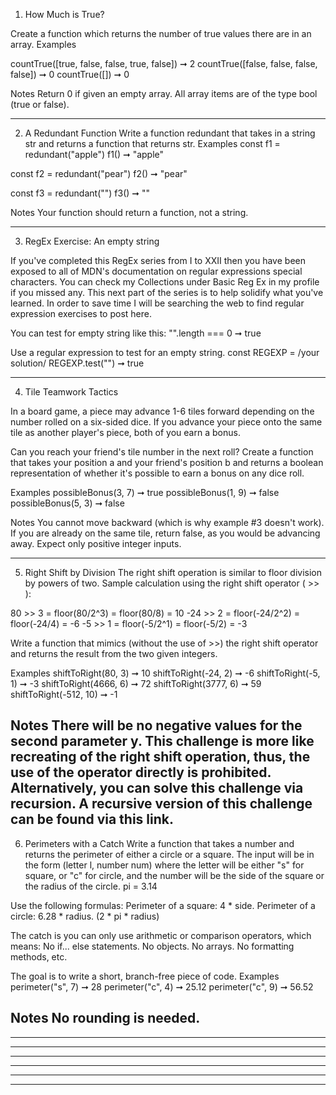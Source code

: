 1. How Much is True?

Create a function which returns the number of true values there are in an array.
Examples

countTrue([true, false, false, true, false]) ➞ 2
countTrue([false, false, false, false]) ➞ 0
countTrue([]) ➞ 0

Notes
Return 0 if given an empty array.
All array items are of the type bool (true or false).

  -------------------------------------------------
2. A Redundant Function
Write a function redundant that takes in a string str and returns a function that returns str.
Examples
const f1 = redundant("apple")
f1() ➞ "apple"

const f2 = redundant("pear")
f2() ➞ "pear"

const f3 = redundant("")
f3() ➞ ""

Notes
Your function should return a function, not a string.

  -------------------------------------------------
3. RegEx Exercise: An empty string

If you've completed this RegEx series from I to XXII then you have been exposed to all of MDN's documentation on regular expressions special characters. You can check my Collections under Basic Reg Ex in my profile if you missed any. This next part of the series is to help solidify what you've learned. In order to save time I will be searching the web to find regular expression exercises to post here.

You can test for empty string like this:
"".length === 0 ➞ true

Use a regular expression to test for an empty string.
const REGEXP = /your solution/
REGEXP.test("") ➞ true

  -------------------------------------------------
4. Tile Teamwork Tactics

In a board game, a piece may advance 1-6 tiles forward depending on the number rolled on a six-sided dice. If you advance your piece onto the same tile as another player's piece, both of you earn a bonus.

Can you reach your friend's tile number in the next roll? Create a function that takes your position a and your friend's position b and returns a boolean representation of whether it's possible to earn a bonus on any dice roll.

Examples
possibleBonus(3, 7) ➞ true
possibleBonus(1, 9) ➞ false
possibleBonus(5, 3) ➞ false

Notes
You cannot move backward (which is why example #3 doesn't work).
If you are already on the same tile, return false, as you would be advancing away.
Expect only positive integer inputs.

  -------------------------------------------------
5. Right Shift by Division
The right shift operation is similar to floor division by powers of two.
Sample calculation using the right shift operator ( >> ):

80 >> 3 = floor(80/2^3) = floor(80/8) = 10
-24 >> 2 = floor(-24/2^2) = floor(-24/4) = -6
-5 >> 1 = floor(-5/2^1) = floor(-5/2) = -3

Write a function that mimics (without the use of >>) the right shift operator and returns the result from the two given integers.

Examples
shiftToRight(80, 3) ➞ 10
shiftToRight(-24, 2) ➞ -6
shiftToRight(-5, 1) ➞ -3
shiftToRight(4666, 6) ➞ 72
shiftToRight(3777, 6) ➞ 59
shiftToRight(-512, 10) ➞ -1

Notes
  There will be no negative values for the second parameter y.
  This challenge is more like recreating of the right shift operation, thus, the use of the operator directly is prohibited.
  Alternatively, you can solve this challenge via recursion.
  A recursive version of this challenge can be found via this link.
  -------------------------------------------------
6. Perimeters with a Catch
Write a function that takes a number and returns the perimeter of either a circle or a square. The input will be in the form (letter l, number num) where the letter will be either "s" for square, or "c" for circle, and the number will be the side of the square or the radius of the circle.
pi = 3.14

Use the following formulas:
Perimeter of a square: 4 * side.
Perimeter of a circle: 6.28 * radius.  (2 * pi * radius)

The catch is you can only use arithmetic or comparison operators, which means:
    No if... else statements.
    No objects.
    No arrays.
    No formatting methods, etc.

The goal is to write a short, branch-free piece of code.
Examples
perimeter("s", 7) ➞ 28
perimeter("c", 4) ➞ 25.12
perimeter("c", 9) ➞ 56.52

Notes
No rounding is needed.
  -------------------------------------------------
  -------------------------------------------------
  -------------------------------------------------
  -------------------------------------------------
  -------------------------------------------------
  -------------------------------------------------
  -------------------------------------------------